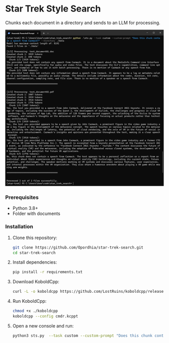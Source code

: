 # Star Trek Style Search

Chunks each document in a directory and sends to an LLM for processing.

![Screenshot](sts.png)

### Prerequisites

- Python 3.8+
- Folder with documents

### Installation

1. Clone this repository:
   ```bash
   git clone https://github.com/Opordhia/star-trek-search.git
   cd star-trek-search
   ```

2. Install dependencies:
   ```bash
   pip install -r requirements.txt
   ```

3. Download KoboldCpp:
	```bash
	curl -L -o koboldcpp https://github.com/LostRuins/koboldcpp/releases/latest/download/koboldcpp-linux-x64-cuda1210
	```
	
4. Run KoboldCpp:
    ```bash
	chmod +x ./koboldcpp
    koboldcpp --config cmdr.kcppt
	```
5. Open a new console and run:
    ```bash
	python3 sts.py  --task custom --custom-prompt "Does this chunk contain a speech from Carmack?" --directory ./data
    ```	
